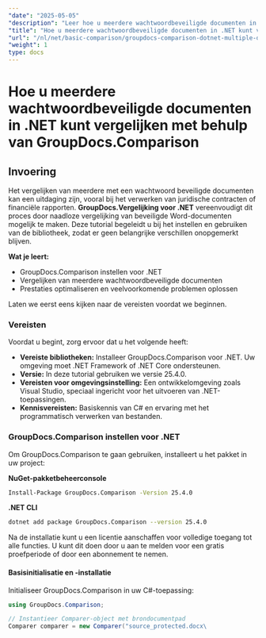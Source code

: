 ```yaml
---
"date": "2025-05-05"
"description": "Leer hoe u meerdere wachtwoordbeveiligde documenten in .NET kunt vergelijken met GroupDocs.Comparison. Deze handleiding behandelt de installatie, implementatie en aanbevolen procedures."
"title": "Hoe u meerdere wachtwoordbeveiligde documenten in .NET kunt vergelijken met behulp van GroupDocs.Comparison"
"url": "/nl/net/basic-comparison/groupdocs-comparison-dotnet-multiple-documents/"
"weight": 1
type: docs
---
```

# Hoe u meerdere wachtwoordbeveiligde documenten in .NET kunt vergelijken met behulp van GroupDocs.Comparison

## Invoering

Het vergelijken van meerdere met een wachtwoord beveiligde documenten kan een uitdaging zijn, vooral bij het verwerken van juridische contracten of financiële rapporten. **GroupDocs.Vergelijking voor .NET** vereenvoudigt dit proces door naadloze vergelijking van beveiligde Word-documenten mogelijk te maken. Deze tutorial begeleidt u bij het instellen en gebruiken van de bibliotheek, zodat er geen belangrijke verschillen onopgemerkt blijven.

**Wat je leert:**

- GroupDocs.Comparison instellen voor .NET
- Vergelijken van meerdere wachtwoordbeveiligde documenten
- Prestaties optimaliseren en veelvoorkomende problemen oplossen

Laten we eerst eens kijken naar de vereisten voordat we beginnen.

### Vereisten

Voordat u begint, zorg ervoor dat u het volgende heeft:

- **Vereiste bibliotheken:** Installeer GroupDocs.Comparison voor .NET. Uw omgeving moet .NET Framework of .NET Core ondersteunen.
- **Versie:** In deze tutorial gebruiken we versie 25.4.0.
- **Vereisten voor omgevingsinstelling:** Een ontwikkelomgeving zoals Visual Studio, speciaal ingericht voor het uitvoeren van .NET-toepassingen.
- **Kennisvereisten:** Basiskennis van C# en ervaring met het programmatisch verwerken van bestanden.

### GroupDocs.Comparison instellen voor .NET

Om GroupDocs.Comparison te gaan gebruiken, installeert u het pakket in uw project:

**NuGet-pakketbeheerconsole**
```bash
Install-Package GroupDocs.Comparison -Version 25.4.0
```

**.NET CLI**
```bash
dotnet add package GroupDocs.Comparison --version 25.4.0
```

Na de installatie kunt u een licentie aanschaffen voor volledige toegang tot alle functies. U kunt dit doen door u aan te melden voor een gratis proefperiode of door een abonnement te nemen.

#### Basisinitialisatie en -installatie

Initialiseer GroupDocs.Comparison in uw C#-toepassing:

```csharp
using GroupDocs.Comparison;

// Instantieer Comparer-object met brondocumentpad
Comparer comparer = new Comparer("source_protected.docx\